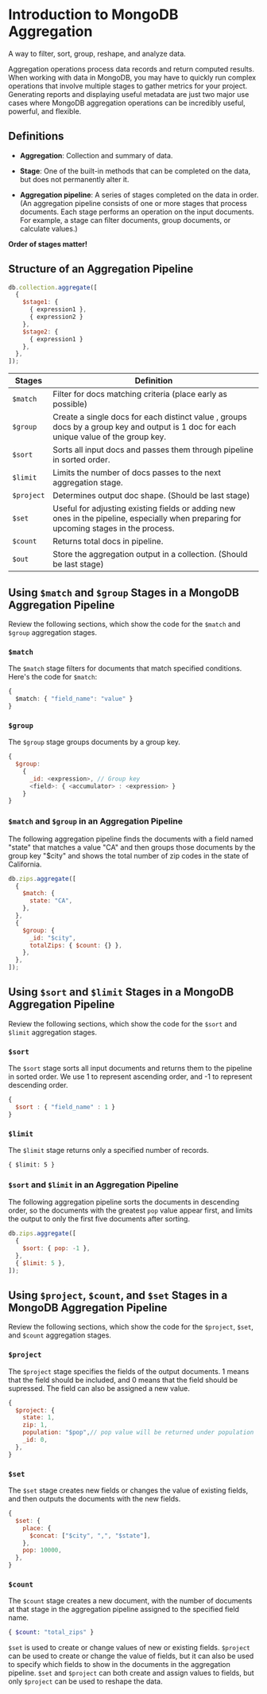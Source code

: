# Introduction to MongoDB Aggregation

A way to filter, sort, group, reshape, and analyze data.

Aggregation operations process data records and return computed results. When working with data in MongoDB, you may have to quickly run complex operations that involve multiple stages to gather metrics for your project. Generating reports and displaying useful metadata are just two major use cases where MongoDB aggregation operations can be incredibly useful, powerful, and flexible.

## Definitions

- **Aggregation**: Collection and summary of data.

- **Stage**: One of the built-in methods that can be completed on the data, but does not permanently alter it.

- **Aggregation pipeline**: A series of stages completed on the data in order. (An aggregation pipeline consists of one or more stages that process documents. Each stage performs an operation on the input documents. For example, a stage can filter documents, group documents, or calculate values.)

**Order of stages matter!**

## Structure of an Aggregation Pipeline

```js
db.collection.aggregate([
  {
    $stage1: {
      { expression1 },
      { expression2 }
    },
    $stage2: {
      { expression1 }
    },
  },
]);
```

| Stages     | Definition                                                                                                                             |
| ---------- | -------------------------------------------------------------------------------------------------------------------------------------- |
| `$match`   | Filter for docs matching criteria (place early as possible)                                                                            |
| `$group`   | Create a single docs for each distinct value , groups docs by a group key and output is 1 doc for each unique value of the group key.  |
| `$sort`    | Sorts all input docs and passes them through pipeline in sorted order.                                                                 |
| `$limit`   | Limits the number of docs passes to the next aggregation stage.                                                                        |
| `$project` | Determines output doc shape. (Should be last stage)                                                                                    |
| `$set`     | Useful for adjusting existing fields or adding new ones in the pipeline, especially when preparing for upcoming stages in the process. |
| `$count`   | Returns total docs in pipeline.                                                                                                        |
| `$out`     | Store the aggregation output in a collection. (Should be last stage)                                                                   |

## Using `$match` and `$group` Stages in a MongoDB Aggregation Pipeline

Review the following sections, which show the code for the `$match` and `$group` aggregation stages.

### `$match`

The `$match` stage filters for documents that match specified conditions. Here's the code for `$match`:

```ts
{
  $match: { "field_name": "value" }
}
```

### `$group`

The `$group` stage groups documents by a group key.

```js
{
  $group:
    {
      _id: <expression>, // Group key
      <field>: { <accumulator> : <expression> }
    }
}
```

### `$match` and `$group` in an Aggregation Pipeline

The following aggregation pipeline finds the documents with a field named "state" that matches a value "CA" and then groups those documents by the group key "$city" and shows the total number of zip codes in the state of California.

```js
db.zips.aggregate([
  {
    $match: {
      state: "CA",
    },
  },
  {
    $group: {
      _id: "$city",
      totalZips: { $count: {} },
    },
  },
]);
```

## Using `$sort` and `$limit` Stages in a MongoDB Aggregation Pipeline

Review the following sections, which show the code for the `$sort` and `$limit` aggregation stages.

### `$sort`

The `$sort` stage sorts all input documents and returns them to the pipeline in sorted order. We use 1 to represent ascending order, and -1 to represent descending order.

```js
{
  $sort : { "field_name" : 1 }
}
```

### `$limit`

The `$limit` stage returns only a specified number of records.

```
{ $limit: 5 }
```

### `$sort` and `$limit` in an Aggregation Pipeline

The following aggregation pipeline sorts the documents in descending order, so the documents with the greatest `pop` value appear first, and limits the output to only the first five documents after sorting.

```js
db.zips.aggregate([
  {
    $sort: { pop: -1 },
  },
  { $limit: 5 },
]);
```

## Using `$project`, `$count`, and `$set` Stages in a MongoDB Aggregation Pipeline

Review the following sections, which show the code for the `$project`, `$set`, and `$count` aggregation stages.

### `$project`

The `$project` stage specifies the fields of the output documents. 1 means that the field should be included, and 0 means that the field should be supressed. The field can also be assigned a new value.

```js
{
  $project: {
    state: 1,
    zip: 1,
    population: "$pop",// pop value will be returned under population
    _id: 0,
  },
}
```

### `$set`

The `$set` stage creates new fields or changes the value of existing fields, and then outputs the documents with the new fields.

```js
{
  $set: {
    place: {
      $concat: ["$city", ",", "$state"],
    },
    pop: 10000,
  },
}
```

### `$count`

The `$count` stage creates a new document, with the number of documents at that stage in the aggregation pipeline assigned to the specified field name.

```php
{ $count: "total_zips" }
```

`$set` is used to create or change values of new or existing fields. `$project` can be used to create or change the value of fields, but it can also be used to specify which fields to show in the documents in the aggregation pipeline. `$set` and `$project` can both create and assign values to fields, but only `$project` can be used to reshape the data.
